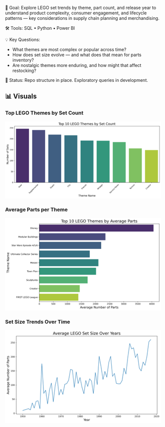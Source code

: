 🎯 Goal: Explore LEGO set trends by theme, part count, and release year to understand product complexity, consumer engagement, and lifecycle patterns — key considerations in supply chain planning and merchandising.

🛠️ Tools: SQL • Python • Power BI

💡 Key Questions:
- What themes are most complex or popular across time?
- How does set size evolve — and what does that mean for parts inventory?
- Are nostalgic themes more enduring, and how might that affect restocking?

📁 Status: Repo structure in place. Exploratory queries in development. 

## 📊 Visuals

### Top LEGO Themes by Set Count
![Top LEGO Themes](visuals/top_lego_themes.png)

### Average Parts per Theme
![Top LEGO Parts](visuals/top_lego_parts.png)

### Set Size Trends Over Time
![Yearly Trends](visuals/yearly_trends_parts.png)


